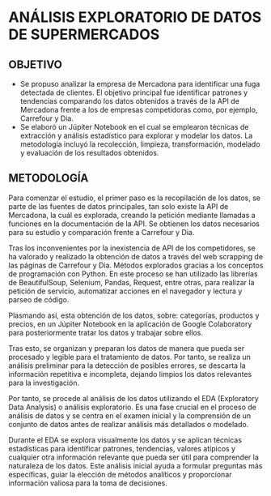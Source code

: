 # ANÁLISIS EXPLORATORIO DE DATOS DE SUPERMERCADOS

## OBJETIVO

- Se propuso analizar la empresa de Mercadona para identificar una fuga detectada de clientes. El objetivo principal fue identificar patrones y tendencias comparando los datos obtenidos a través de la API de Mercadona frente a los de empresas competidoras como, por ejemplo, Carrefour y Dia.
- Se elaboró un Júpiter Notebook en el cual se emplearon técnicas de extracción y análisis estadístico para explorar y modelar los datos. La metodología incluyó la recolección, limpieza, transformación, modelado y evaluación de los resultados obtenidos.

## METODOLOGÍA

Para comenzar el estudio, el primer paso es la recopilación de los datos, se parte de las fuentes de datos principales, tan solo existe la API de Mercadona, la cuál es explorada, creando la petición mediante llamadas a funciones en la documentación de la API. Se obtienen los datos necesarios para su estudio y comparación frente a Carrefour y Dia.

Tras los inconvenientes por la inexistencia de API de los competidores, se ha valorado y realizado la obtención de datos a través del web scrapping de las páginas de Carrefour y Dia. Métodos explorados gracias a los conceptos de programación con Python. En este proceso se han utilizado las librerías de BeautifulSoup, Selenium, Pandas, Request, entre otras, para realizar la petición de servicio, automatizar acciones en el navegador y lectura y parseo de código.

Plasmando así, esta obtención de los datos, sobre: categorías, productos y precios, en un Júpiter Notebook en la aplicación de Google Colaboratory para posteriormente tratar los datos y trabajar sobre ellos.

Tras esto, se organizan y preparan los datos de manera que pueda ser procesado y legible para el tratamiento de datos. Por tanto, se realiza un análisis preliminar para la detección de posibles errores, se descarta la información repetitiva e incompleta, dejando limpios los datos relevantes para la investigación.

Por tanto, se procede al análisis de los datos utilizando el EDA (Exploratory Data Analysis) o análisis exploratorio. Es una fase crucial en el proceso de análisis de datos y se centra en el examen inicial y la comprensión de un conjunto de datos antes de realizar análisis más detallados o modelado.

Durante el EDA se explora visualmente los datos y se aplican técnicas estadísticas para identificar patrones, tendencias, valores atípicos y cualquier otra información relevante que pueda ser útil para comprender la naturaleza de los datos. Este análisis inicial ayuda a formular preguntas más específicas, guiar la elección de métodos analíticos y proporcionar información valiosa para la toma de decisiones.
